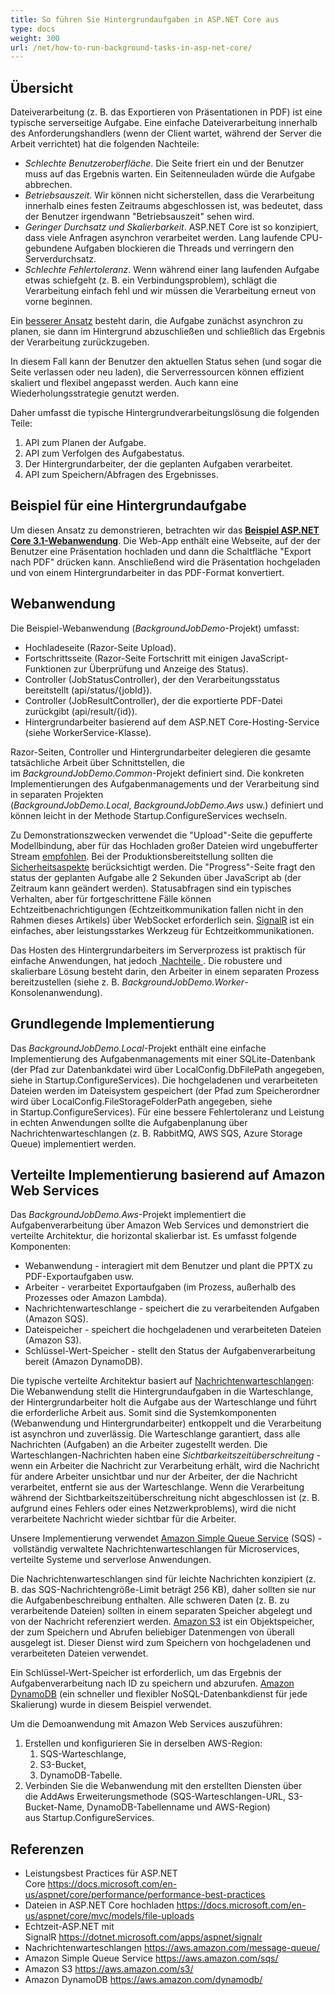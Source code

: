 ```yaml
---
title: So führen Sie Hintergrundaufgaben in ASP.NET Core aus
type: docs
weight: 300
url: /net/how-to-run-background-tasks-in-asp-net-core/
---
```


## **Übersicht**
Dateiverarbeitung (z. B. das Exportieren von Präsentationen in PDF) ist eine typische serverseitige Aufgabe. Eine einfache Dateiverarbeitung innerhalb des Anforderungshandlers (wenn der Client wartet, während der Server die Arbeit verrichtet) hat die folgenden Nachteile:

- *Schlechte Benutzeroberfläche*. Die Seite friert ein und der Benutzer muss auf das Ergebnis warten. Ein Seitenneuladen würde die Aufgabe abbrechen.
- *Betriebsauszeit*. Wir können nicht sicherstellen, dass die Verarbeitung innerhalb eines festen Zeitraums abgeschlossen ist, was bedeutet, dass der Benutzer irgendwann "Betriebsauszeit" sehen wird.
- *Geringer Durchsatz und Skalierbarkeit*. ASP.NET Core ist so konzipiert, dass viele Anfragen asynchron verarbeitet werden. Lang laufende CPU-gebundene Aufgaben blockieren die Threads und verringern den Serverdurchsatz.
- *Schlechte Fehlertoleranz*. Wenn während einer lang laufenden Aufgabe etwas schiefgeht (z. B. ein Verbindungsproblem), schlägt die Verarbeitung einfach fehl und wir müssen die Verarbeitung erneut von vorne beginnen.

Ein [besserer Ansatz](https://docs.microsoft.com/en-us/aspnet/core/performance/performance-best-practices#complete-long-running-tasks-outside-of-http-requests) besteht darin, die Aufgabe zunächst asynchron zu planen, sie dann im Hintergrund abzuschließen und schließlich das Ergebnis der Verarbeitung zurückzugeben.

In diesem Fall kann der Benutzer den aktuellen Status sehen (und sogar die Seite verlassen oder neu laden), die Serverressourcen können effizient skaliert und flexibel angepasst werden. Auch kann eine Wiederholungsstrategie genutzt werden.

Daher umfasst die typische Hintergrundverarbeitungslösung die folgenden Teile:
1. API zum Planen der Aufgabe.
2. API zum Verfolgen des Aufgabestatus.
3. Der Hintergrundarbeiter, der die geplanten Aufgaben verarbeitet.
4. API zum Speichern/Abfragen des Ergebnisses.


## **Beispiel für eine Hintergrundaufgabe**
Um diesen Ansatz zu demonstrieren, betrachten wir das [**Beispiel ASP.NET Core 3.1-Webanwendung**](https://wiki.lutsk.dynabic.com/download/Aspose%20Slides/slidesnet/Discussion%20on%20Russian/Issues/Platform%20specific/How%20to%20run%20Background%20Tasks%20in%20ASP.NET%20Core/WebHome/BackgroundJobDemo.zip?rev=1.1). Die Web-App enthält eine Webseite, auf der der Benutzer eine Präsentation hochladen und dann die Schaltfläche "Export nach PDF" drücken kann. Anschließend wird die Präsentation hochgeladen und von einem Hintergrundarbeiter in das PDF-Format konvertiert.
## **Webanwendung**
Die Beispiel-Webanwendung (*BackgroundJobDemo*-Projekt) umfasst:

- Hochladeseite (Razor-Seite Upload).
- Fortschrittsseite (Razor-Seite Fortschritt mit einigen JavaScript-Funktionen zur Überprüfung und Anzeige des Status).
- Controller (JobStatusController), der den Verarbeitungsstatus bereitstellt (api/status/{jobId}).
- Controller (JobResultController), der die exportierte PDF-Datei zurückgibt (api/result/{id}).
- Hintergrundarbeiter basierend auf dem ASP.NET Core-Hosting-Service (siehe WorkerService-Klasse).

Razor-Seiten, Controller und Hintergrundarbeiter delegieren die gesamte tatsächliche Arbeit über Schnittstellen, die im *BackgroundJobDemo.Common*-Projekt definiert sind. Die konkreten Implementierungen des Aufgabenmanagements und der Verarbeitung sind in separaten Projekten (*BackgroundJobDemo.Local*, *BackgroundJobDemo.Aws* usw.) definiert und können leicht in der Methode Startup.ConfigureServices wechseln.

Zu Demonstrationszwecken verwendet die "Upload"-Seite die gepufferte Modellbindung, aber für das Hochladen großer Dateien wird ungebufferter Stream [empfohlen](https://docs.microsoft.com/en-us/aspnet/core/mvc/models/file-uploads). Bei der Produktionsbereitstellung sollten die [ Sicherheitsaspekte](https://docs.microsoft.com/en-us/aspnet/core/mvc/models/file-uploads#security-considerations) berücksichtigt werden. Die "Progress"-Seite fragt den status der geplanten Aufgabe alle 2 Sekunden über JavaScript ab (der Zeitraum kann geändert werden). Statusabfragen sind ein typisches Verhalten, aber für fortgeschrittene Fälle können Echtzeitbenachrichtigungen (Echtzeitkommunikation fallen nicht in den Rahmen dieses Artikels) über WebSocket erforderlich sein. [SignalR](https://dotnet.microsoft.com/apps/aspnet/signalr) ist ein einfaches, aber leistungsstarkes Werkzeug für Echtzeitkommunikationen.

Das Hosten des Hintergrundarbeiters im Serverprozess ist praktisch für einfache Anwendungen, hat jedoch [ Nachteile ](https://haacked.com/archive/2011/10/16/the-dangers-of-implementing-recurring-background-tasks-in-asp-net.aspx). Die robustere und skalierbare Lösung besteht darin, den Arbeiter in einem separaten Prozess bereitzustellen (siehe z. B. *BackgroundJobDemo.Worker*-Konsolenanwendung).
## **Grundlegende Implementierung**
Das *BackgroundJobDemo.Local*-Projekt enthält eine einfache Implementierung des Aufgabenmanagements mit einer SQLite-Datenbank (der Pfad zur Datenbankdatei wird über LocalConfig.DbFilePath angegeben, siehe in Startup.ConfigureServices). Die hochgeladenen und verarbeiteten Dateien werden im Dateisystem gespeichert (der Pfad zum Speicherordner wird über LocalConfig.FileStorageFolderPath angegeben, siehe in Startup.ConfigureServices). Für eine bessere Fehlertoleranz und Leistung in echten Anwendungen sollte die Aufgabenplanung über Nachrichtenwarteschlangen (z. B. RabbitMQ, AWS SQS, Azure Storage Queue) implementiert werden.
## **Verteilte Implementierung basierend auf Amazon Web Services**
Das *BackgroundJobDemo.Aws*-Projekt implementiert die Aufgabenverarbeitung über Amazon Web Services und demonstriert die verteilte Architektur, die horizontal skalierbar ist. Es umfasst folgende Komponenten:

- Webanwendung - interagiert mit dem Benutzer und plant die PPTX zu PDF-Exportaufgaben usw.
- Arbeiter - verarbeitet Exportaufgaben (im Prozess, außerhalb des Prozesses oder Amazon Lambda).
- Nachrichtenwarteschlange - speichert die zu verarbeitenden Aufgaben (Amazon SQS).
- Dateispeicher - speichert die hochgeladenen und verarbeiteten Dateien (Amazon S3).
- Schlüssel-Wert-Speicher - stellt den Status der Aufgabenverarbeitung bereit (Amazon DynamoDB).

Die typische verteilte Architektur basiert auf [Nachrichtenwarteschlangen](https://aws.amazon.com/message-queue/): Die Webanwendung stellt die Hintergrundaufgaben in die Warteschlange, der Hintergrundarbeiter holt die Aufgabe aus der Warteschlange und führt die erforderliche Arbeit aus. Somit sind die Systemkomponenten (Webanwendung und Hintergrundarbeiter) entkoppelt und die Verarbeitung ist asynchron und zuverlässig. Die Warteschlange garantiert, dass alle Nachrichten (Aufgaben) an die Arbeiter zugestellt werden. Die Warteschlangen-Nachrichten haben eine *Sichtbarkeitszeitüberschreitung* - wenn ein Arbeiter die Nachricht zur Verarbeitung erhält, wird die Nachricht für andere Arbeiter unsichtbar und nur der Arbeiter, der die Nachricht verarbeitet, entfernt sie aus der Warteschlange. Wenn die Verarbeitung während der Sichtbarkeitszeitüberschreitung nicht abgeschlossen ist (z. B. aufgrund eines Fehlers oder eines Netzwerkproblems), wird die nicht verarbeitete Nachricht wieder sichtbar für die Arbeiter.

Unsere Implementierung verwendet [Amazon Simple Queue Service](https://aws.amazon.com/sqs/) (SQS) - vollständig verwaltete Nachrichtenwarteschlangen für Microservices, verteilte Systeme und serverlose Anwendungen.

Die Nachrichtenwarteschlangen sind für leichte Nachrichten konzipiert (z. B. das SQS-Nachrichtengröße-Limit beträgt 256 KB), daher sollten sie nur die Aufgabenbeschreibung enthalten. Alle schweren Daten (z. B. zu verarbeitende Dateien) sollten in einem separaten Speicher abgelegt und von der Nachricht referenziert werden. [Amazon S3](https://aws.amazon.com/s3/) ist ein Objektspeicher, der zum Speichern und Abrufen beliebiger Datenmengen von überall ausgelegt ist. Dieser Dienst wird zum Speichern von hochgeladenen und verarbeiteten Dateien verwendet.

Ein Schlüssel-Wert-Speicher ist erforderlich, um das Ergebnis der Aufgabenverarbeitung nach ID zu speichern und abzurufen. [Amazon DynamoDB](https://aws.amazon.com/dynamodb/) (ein schneller und flexibler NoSQL-Datenbankdienst für jede Skalierung) wurde in diesem Beispiel verwendet.

Um die Demoanwendung mit Amazon Web Services auszuführen:

1. Erstellen und konfigurieren Sie in derselben AWS-Region:
   1. SQS-Warteschlange,
   1. S3-Bucket,
   1. DynamoDB-Tabelle.
1. Verbinden Sie die Webanwendung mit den erstellten Diensten über die AddAws Erweiterungsmethode (SQS-Warteschlangen-URL, S3-Bucket-Name, DynamoDB-Tabellenname und AWS-Region) aus Startup.ConfigureServices. 
## **Referenzen**
- Leistungsbest Practices für ASP.NET Core <https://docs.microsoft.com/en-us/aspnet/core/performance/performance-best-practices>
- Dateien in ASP.NET Core hochladen <https://docs.microsoft.com/en-us/aspnet/core/mvc/models/file-uploads>
- Echtzeit-ASP.NET mit SignalR <https://dotnet.microsoft.com/apps/aspnet/signalr>
- Nachrichtenwarteschlangen <https://aws.amazon.com/message-queue/>
- Amazon Simple Queue Service <https://aws.amazon.com/sqs/>
- Amazon S3 <https://aws.amazon.com/s3/>
- Amazon DynamoDB <https://aws.amazon.com/dynamodb/>
